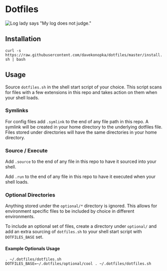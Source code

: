 # Dotfiles

![Log lady says "My log does not judge."](https://media.giphy.com/media/l41m6QYDHcEEwjo52/giphy.gif)

## Installation

`curl -s https://raw.githubusercontent.com/davekonopka/dotfiles/master/install.sh | bash`

## Usage

Source `dotfiles.sh` in the shell start script of your choice. This script scans for files with a few extensions in this repo and takes action on them when your shell loads.

### Symlinks

For config files add `.symlink` to the end of any file path in this repo. A symlink will be created in your home directory to the underlying dotfiles file. Files stored under directories will have the same directories in your home directory.

### Source / Execute

Add `.source` to the end of any file in this repo to have it sourced into your shell.

Add `.run` to the end of any file in this repo to have it executed when your shell loads.

### Optional Directories

Anything stored under the `optional/*` directory is ignored. This allows for environment specific files to be included by choice in different environments.

To include an optional set of files, create a directory under `optional/` and add an extra sourcing of `dotfiles.sh` to your shell start script with `DOTFILES_BASE` set.

#### Example Optionals Usage

```
. ~/.dotfiles/dotfiles.sh
DOTFILES_BASE=~/.dotfiles/optional/cool . ~/.dotfiles/dotfiles.sh
```